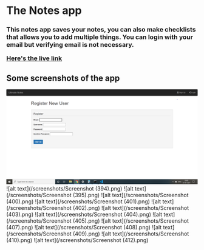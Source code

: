 <h1>The Notes app</h1>

<h3>This notes app saves your notes, you can also make checklists that 
allows you to add multiple things. You can login with your email but verifying
email is not necessary. 

<a href = "http://online-todo.herokuapp.com/" target = "_new">Here's the live link</a>

<h2>Some screenshots of the app</h2>

![alt text](/screenshots/django.png)
![alt text](/screenshots/Screenshot (394).png)
![alt text](/screenshots/Screenshot (395).png)
![alt text](/screenshots/Screenshot (400).png)
![alt text](/screenshots/Screenshot (401).png)
![alt text](/screenshots/Screenshot (402).png)
![alt text](/screenshots/Screenshot (403).png)
![alt text](/screenshots/Screenshot (404).png)
![alt text](/screenshots/Screenshot (405).png)
![alt text](/screenshots/Screenshot (407).png)
![alt text](/screenshots/Screenshot (408).png)
![alt text](/screenshots/Screenshot (409).png)
![alt text](/screenshots/Screenshot (410).png)
![alt text](/screenshots/Screenshot (412).png)
